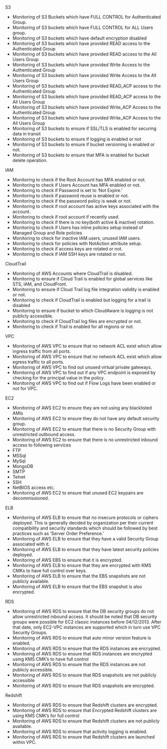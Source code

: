 S3
* Monitoring of S3 Buckets which have FULL CONTROL for Authenticated Group.
* Monitoring of S3 buckets which have FULL CONTROL for ALL Users group.
* Monitoring of S3 buckets which have default encryption disabled
* Monitoring of S3 buckets which have provided READ access to the Authenticated Group
* Monitoring of S3 buckets which have provided READ access to the All Users Group
* Monitoring of S3 buckets which have provided Write Access to the Authenticated Group
* Monitoring of S3 buckets which have provided Write Access to the All Users Group
* Monitoring of S3 buckets which have provided READ_ACP access to the Authenticated Group
* Monitoring of S3 buckets which have provided READ_ACP access to the All Users Group
* Monitoring of S3 buckets which have provided Write_ACP Access to the Authenticated Group
* Monitoring of S3 buckets which have provided Write_ACP Access to the All Users Group
* Monitoring of S3 buckets to ensure if SSL/TLS is enabled for securing data in transit
* Monitoring of S3 buckets to ensure if logging is enabled or not
* Monitoring of S3 buckets to ensure if bucket versioning is enabled or not.
* Monitoring of S3 buckets to ensure that MFA is enabled for bucket delete operation.

IAM
* Monitoring to check if the Root Account has MFA enabled or not.
* Monitoring to check if Users Account has MFA enabled or not.
* Monitoring to check if Password is set to ‘Not Expire.’
* Monitoring to check if password reuse is enabled or not.
* Monitoring to check if the password policy is weak or not.
* Monitoring to check if root account has active keys associated with the account.
* Monitoring to check if root account if recently used.
* Monitoring to check if there is no key(both active & inactive) rotation.
* Monitoring to check if Users has inline policies setup instead of Managed Group and Role policies
* Monitoring to check for inactive IAM users, unused IAM users.
* Monitoring to check for policies with NotAction attribute setup.
* Monitoring to check if access keys are rotated or not.
* Monitoring to check if IAM SSH keys are rotated or not.

CloudTrail
* Monitoring of AWS Accounts where CloudTrail is disabled.
* Monitoring to ensure if Cloud Trail is enabled for global services like STS, IAM, and CloudFront.
* Monitoring to ensure if Cloud Trail log file integration validity is enabled or not.
* Monitoring to check if CloudTrail is enabled but logging for a trail is disabled
* Monitoring to ensure if bucket to which CloudAware is logging is not publicly accessible.
* Monitoring to check if CloudTrail log files are encrypted or not.
* Monitoring to check if Trail is enabled for all regions or not.

VPC
* Monitoring of AWS VPC to ensure that no network ACL exist which allow ingress traffic from all ports.
* Monitoring of AWS VPC to ensure that no network ACL exist which allow egress traffic to all ports.
* Monitoring of AWS VPC to find out unused virtual private gateways.
* Monitoring of AWS VPC to find out if any VPC endpoint is exposed by checking for the principal value in the policy.
* Monitoring of AWS VPC to find out if Flow Logs have been enabled or not for VPC.

EC2
* Monitoring of AWS EC2 to ensure they are not using any blacklisted AMIs
* Monitoring of AWS EC2 to ensure they do not have any default security group.
* Monitoring of AWS EC2 to ensure that there is no Security Group with unrestricted outbound access.
* Monitoring of AWS EC2 to ensure that there is no unrestricted inbound access to following services
* FTP
* MSSql
* MySql
* MongoDB
* SMTP
* Telnet
* SSH
* NetBIOS access etc.
* Monitoring of AWS EC2 to ensure that unused EC2 keypairs are decommissioned.

ELB
* Monitoring of AWS ELB to ensure that no insecure protocols or ciphers deployed. This is generally decided by organization per their current compatibility and security standards which should be followed by best practices such as ‘Server Order Preference.’
* Monitoring of AWS ELB to ensure that they have a valid Security Group associated with it.
* Monitoring of AWS ELB to ensure that they have latest security policies deployed.
* Monitoring of AWS EBS to ensure that it is encrypted.
* Monitoring of AWS ELB to ensure that they are encrypted with KMS CMKs to have full control over keys.
* Monitoring of AWS ELB to ensure that the EBS snapshots are not publicly available.
* Monitoring of AWS ELB to ensure that the EBS snapshot is also encrypted.

RDS
* Monitoring of AWS RDS to ensure that the DB security groups do not allow unrestricted inbound access. It should be noted that DB security groups were possible for EC2 classic instances before 04/12/2013. After that date, only EC2-VPC instances are supported which in turn use VPC Security Groups.
* Monitoring of AWS RDS to ensure that auto minor version feature is enabled.
* Monitoring of AWS RDS to ensure that the RDS instances are encrypted.
* Monitoring of AWS RDS to ensure that RDS instances are encrypted using KMS CMK’s to have full control
* Monitoring of AWS RDS to ensure that the RDS instances are not publicly accessible.
* Monitoring of AWS RDS to ensure that RDS snapshots are not publicly accessible
* Monitoring of AWS RDS to ensure that RDS snapshots are encrypted.

Redshift
* Monitoring of AWS RDS to ensure that Redshift clusters are encrypted.
* Monitoring of AWS RDS to ensure that Encrypted Redshift clusters are using KMS CMK’s for full control
* Monitoring of AWS RDS to ensure that Redshift clusters are not publicly available.
* Monitoring of AWS RDS to ensure that activity logging is enabled.
* Monitoring of AWS RDS to ensure that Redshift clusters are launched within VPC.
